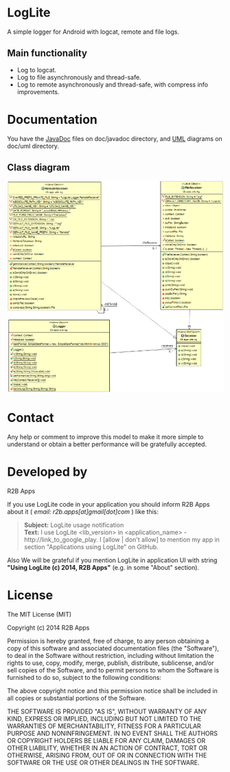 LogLite
=======

A simple logger for Android with logcat, remote and file logs.



Main functionality
------------------
* Log to logcat.
* Log to file asynchronously and thread-safe.
* Log to remote asynchronously and thread-safe, with compress info improvements.



Documentation
=============
You have the [JavaDoc](LogLite/doc/javadoc) files on doc/javadoc directory, 
and [UML](LogLite/doc/uml) diagrams on doc/uml directory.

Class diagram
-------------
![Class diagram](LogLite/doc/uml/ClassDiagram.png?raw=true "Class diagram")



Contact
=======
Any help or comment to improve this model to make it more simple to understand 
or obtain a better performance will be gratefully accepted.



Developed by
============
R2B Apps

If you use LogLite code in your application you should inform R2B Apps about it ( *email: r2b.apps[at]gmail[dot]com* ) like this:
> **Subject:** LogLite usage notification<br />
> **Text:** I use LogLite &lt;lib_version> in &lt;application_name> - http://link_to_google_play.
> I [allow | don't allow] to mention my app in section "Applications using LogLite" on GitHub.

Also We will be grateful if you mention LogLite in application UI with string **"Using LogLite (c) 2014, R2B Apps"** (e.g. in some "About" section).



License
=======
The MIT License (MIT)

Copyright (c) 2014 R2B Apps

Permission is hereby granted, free of charge, to any person obtaining a copy
of this software and associated documentation files (the "Software"), to deal
in the Software without restriction, including without limitation the rights
to use, copy, modify, merge, publish, distribute, sublicense, and/or sell
copies of the Software, and to permit persons to whom the Software is
furnished to do so, subject to the following conditions:

The above copyright notice and this permission notice shall be included in all
copies or substantial portions of the Software.

THE SOFTWARE IS PROVIDED "AS IS", WITHOUT WARRANTY OF ANY KIND, EXPRESS OR
IMPLIED, INCLUDING BUT NOT LIMITED TO THE WARRANTIES OF MERCHANTABILITY,
FITNESS FOR A PARTICULAR PURPOSE AND NONINFRINGEMENT. IN NO EVENT SHALL THE
AUTHORS OR COPYRIGHT HOLDERS BE LIABLE FOR ANY CLAIM, DAMAGES OR OTHER
LIABILITY, WHETHER IN AN ACTION OF CONTRACT, TORT OR OTHERWISE, ARISING FROM,
OUT OF OR IN CONNECTION WITH THE SOFTWARE OR THE USE OR OTHER DEALINGS IN THE
SOFTWARE.


